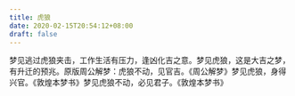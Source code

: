 ```yaml
---
title: 虎狼
date: 2020-02-15T20:54:12+08:00
draft: false
---
```


梦见逃过虎狼夹击，工作生活有压力，逢凶化吉之意。梦见虎狼，这是大吉之梦，有升迁的预兆。原版周公解梦：虎狼不动，见官吉。《周公解梦》梦见虎狼，身得兴官。《敦煌本梦书》梦见虎狼不动，必见君子。《敦煌本梦书》